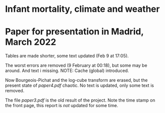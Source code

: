 Infant mortality, climate and weather
================

<!-- README.md is generated from README.Rmd. Please edit that file -->

# Paper for presentation in Madrid, March 2022

Tables are made shorter, some text updated (Feb 9 at 17:05).

The worst errors are removed (9 February at 00:18), but some may be
around. And text i missing. NOTE: Cache (global) introduced.

Now Bourgeois-Pichat and the log-cube transform are erased, but the
present state of *paper4.pdf* chaotic. No text is updated, only some
text is removed.

The file *paper3.pdf* is the old result of the project. Note the time
stamp on the front page, this report is *not* updated for some time.
